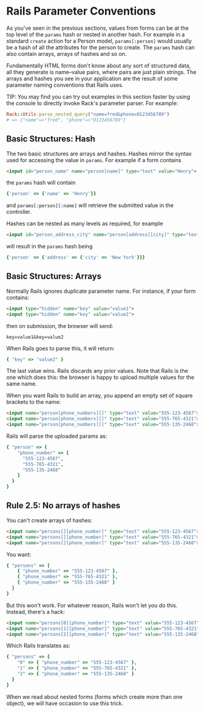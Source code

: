 # Rails Parameter Conventions

As you've seen in the previous sections, values from forms can be at
the top level of the `params` hash or nested in another hash. For
example in a standard `create` action for a Person model,
`params[:person]` would usually be a hash of all the attributes for
the person to create. The `params` hash can also contain arrays,
arrays of hashes and so on.

Fundamentally HTML forms don't know about any sort of structured data,
all they generate is name–value pairs, where pairs are just plain
strings. The arrays and hashes you see in your application are the
result of some parameter naming conventions that Rails uses.

TIP: You may find you can try out examples in this section faster by
using the console to directly invoke Rack's parameter parser. For
example:

```ruby
Rack::Utils.parse_nested_query("name=fred&phone=0123456789")
# => {"name"=>"fred", "phone"=>"0123456789"}
```

## Basic Structures: Hash

The two basic structures are arrays and hashes. Hashes mirror the
syntax used for accessing the value in `params`. For example if a form
contains

```html
<input id="person_name" name="person[name]" type="text" value="Henry">
```

the `params` hash will contain

```ruby
{'person' => {'name' => 'Henry'}}
```

and `params[:person][:name]` will retrieve the submitted value in the
controller.

Hashes can be nested as many levels as required, for example

```html
<input id="person_address_city" name="person[address][city]" type="text" value="New York">
```

will result in the `params` hash being

```ruby
{'person' => {'address' => {'city' => 'New York'}}}
```

## Basic Structures: Arrays

Normally Rails ignores duplicate parameter name. For instance, if your
form contains:

```html
<input type="hidden" name="key" value="value1">
<input type="hidden" name="key" value="value2">
```

then on submission, the browser will send:

    key=value1&key=value2

When Rails goes to parse this, it will return:

```ruby
{ "key" => "value2" }
```

The last value wins. Rails discards any prior values. Note that Rails
is the one which does this: the browser is happy to upload multiple
values for the same name.

When you want Rails to build an array, you append an empty set of
square brackets to the name:

```html
<input name="person[phone_numbers][]" type="text" value="555-123-4567">
<input name="person[phone_numbers][]" type="text" value="555-765-4321">
<input name="person[phone_numbers][]" type="text" value="555-135-2468">
```

Rails will parse the uploaded params as:

```ruby
{ "person" => {
    "phone_number" => [
      "555-123-4567",
      "555-765-4321",
      "555-135-2468"
    ]
  }
}
```

## Rule 2.5: No arrays of hashes

You can't create arrays of hashes:

```html
<input name="persons[][phone_number]" type="text" value="555-123-4567">
<input name="persons[][phone_number]" type="text" value="555-765-4321">
<input name="persons[][phone_number]" type="text" value="555-135-2468">
```

You want:

```ruby
{ "persons" => [
    { "phone_number" => "555-123-4567" },
    { "phone_number" => "555-765-4321" },
    { "phone_number" => "555-135-2468" }
  ]
}
```

But this won't work. For whatever reason, Rails won't let you do
this. Instead, there's a hack:

```html
<input name="persons[0][phone_number]" type="text" value="555-123-4567">
<input name="persons[1][phone_number]" type="text" value="555-765-4321">
<input name="persons[2][phone_number]" type="text" value="555-135-2468">
```

Which Rails translates as:

```ruby
{ "persons" => {
    "0" => { "phone_number" => "555-123-4567" },
    "1" => { "phone_number" => "555-765-4321" },
    "2" => { "phone_number" => "555-135-2468" }
  }
}
```

When we read about nested forms (forms which create more than one
object), we will have occasion to use this trick.
